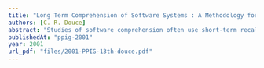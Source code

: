 ```yaml
---
title: "Long Term Comprehension of Software Systems : A Methodology for Study"
authors: [C. R. Douce]
abstract: "Studies of software comprehension often use short-term recall as a way to study comprehension. Experiments range from broad descriptions of program purpose to tests that require subject to ‘fill in the gaps’. There is little doubt that human memory is a very important issue when it comes to understanding how software systems work. This paper addresses the topic of ‘long term’ comprehension, namely, the retention of programming knowledge over a period of months, years or even decades. Long-term retention of programming knowledge is thought to be an area within the psychology of programming literature that has received surprisingly little attention. To stimulate debate, methodological issues that may affect the study of long-term comprehension are detailed. Finally, a planned experiment based upon related psychology of programming studies is outlined."
publishedAt: "ppig-2001"
year: 2001
url_pdf: "files/2001-PPIG-13th-douce.pdf"
---
```

